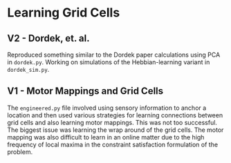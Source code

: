 # Learning Grid Cells

## V2 - Dordek, et. al.

Reproduced something similar to the Dordek paper calculations using PCA in `dordek.py`. Working on simulations of the Hebbian-learning variant in `dordek_sim.py`.

## V1 - Motor Mappings and Grid Cells

The `engineered.py` file involved using sensory information to anchor a location and then used various strategies for learning connections between grid cells and also learning motor mappings. This was not too successful. The biggest issue was learning the wrap around of the grid cells. The motor mapping was also difficult to learn in an online matter due to the high frequency of local maxima in the constraint satisfaction formulation of the problem.
